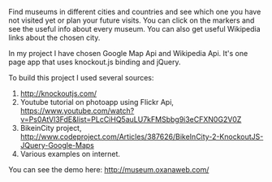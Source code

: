 Find museums in different cities and countries and see which one you have not visited yet or plan your future visits. You can click on the markers and see the useful info about every museum. You can also get useful Wikipedia links about the chosen city.

In my project I have chosen Google Map Api and Wikipedia Api. It's one page app that uses knockout.js binding and jQuery.

To build this project I used several sources:

1. http://knockoutjs.com/
2. Youtube tutorial on photoapp using Flickr Api, https://www.youtube.com/watch?v=Ps0AtVl3FdE&list=PLcCiHQ5auLU7kFMSbbg9i3eCFXN0G2V0Z
3. BikeinCity project, http://www.codeproject.com/Articles/387626/BikeInCity-2-KnockoutJS-JQuery-Google-Maps
4. Various examples on internet.

You can see the demo here: http://museum.oxanaweb.com/
